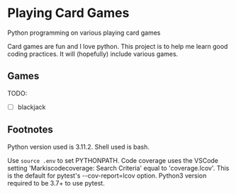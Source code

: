 # Playing Card Games
Python programming on various playing card games

Card games are fun and I love python.
This project is to help me learn good coding practices.
It will (hopefully) include various games.

## Games
TODO:
- [ ] blackjack

## Footnotes

Python version used is 3.11.2.
Shell used is bash.

Use `source .env` to set PYTHONPATH.
Code coverage uses the VSCode setting
'Markiscodecoverage: Search Criteria'
equal to 'coverage.lcov'.
This is the default for pytest's
--cov-report=lcov option.
Python3 version required to be 3.7+ to use pytest.
